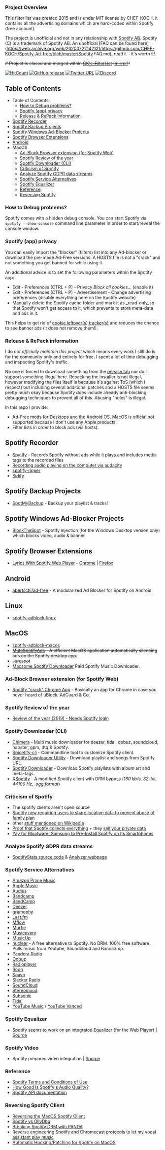 ### Project Overview

This filter list was created 2015 and is under MIT license by CHEF-KOCH, it contains all the advertising domains which are hard-coded within Spotify (free account).

The project is unofficial and not in any relationship with [Spotify AB](https://web.archive.org/web/20200722142121/https://en.wikipedia.org/wiki/Spotify). Spotify (C) is a trademark of Spotify AB. An unofficial [FAQ can be found here](https://web.archive.org/web/20200722142121/https://github.com/CHEF-KOCH/Spotify-Ad-free/blob/master/Spotify FAQ.md), read it - it's worth it!.

~~# Project is closed and merged within [CK's-FilterList](https://web.archive.org/web/20200722142121/https://github.com/CHEF-KOCH/CKs-FilterList) ([mirror](https://web.archive.org/web/20200722142121/https://gitlab.com/CHEF-KOCH/cks-filterlist))!~~

[![HitCount](https://web.archive.org/web/20200722142121im_/https://camo.githubusercontent.com/2f6e28680d10a5638f28ea913b14a2aeb05df5f0/687474703a2f2f686974732e6477796c2e696f2f434845462d4b4f43482f53706f746966792d41642d667265652e737667)](https://web.archive.org/web/20200722142121/http://hits.dwyl.io/CHEF-KOCH/Spotify-Ad-free) [![GitHub release](https://web.archive.org/web/20200722142121im_/https://camo.githubusercontent.com/5f8a6133608119b912963a4528cf56a3603f46fe/68747470733a2f2f696d672e736869656c64732e696f2f6769746875622f72656c656173652f434845462d4b4f43482f53706f746966792d41642d667265652e7376673f6c6162656c3d4c617465737425323052656c65617365267374796c653d706f706f7574)](https://web.archive.org/web/20200722142121/https://github.com/CHEF-KOCH/Spotify-Ad-free/releases/latest) [![Twitter URL](https://web.archive.org/web/20200722142121im_/https://camo.githubusercontent.com/ddf7743d7586e539758b55536870a8f33ff0d408/68747470733a2f2f696d672e736869656c64732e696f2f747769747465722f75726c2f68747470732f747769747465722e636f6d2f666f6c645f6c6566742e7376673f7374796c653d736f6369616c266c6162656c3d466f6c6c6f77253230253430434845462d4b4f4348)](https://web.archive.org/web/20200722142121/https://twitter.com/CKsTechNews) [![Discord](https://web.archive.org/web/20200722142121im_/https://camo.githubusercontent.com/78f82464f21419ab43eeeda11c2bbeec70f364a8/68747470733a2f2f646973636f72646170702e636f6d2f6170692f6775696c64732f3431383235363431353837343837353430322f7769646765742e706e67)](https://web.archive.org/web/20200722142121/https://discord.me/CHEF-KOCH)

## Table of Contents

- Table of Contents
  - [How to Debug problems?](https://web.archive.org/web/20200722142121/https://github.com/CHEF-KOCH/Spotify-Ad-free#how-to-debug-problems)
  - [Spotify (app) privacy](https://web.archive.org/web/20200722142121/https://github.com/CHEF-KOCH/Spotify-Ad-free#spotify-app-privacy)
  - [Release & RePack information](https://web.archive.org/web/20200722142121/https://github.com/CHEF-KOCH/Spotify-Ad-free#release--repack-information)
- [Spotify Recorder](https://web.archive.org/web/20200722142121/https://github.com/CHEF-KOCH/Spotify-Ad-free#spotify-recorder)
- [Spotify Backup Projects](https://web.archive.org/web/20200722142121/https://github.com/CHEF-KOCH/Spotify-Ad-free#spotify-backup-projects)
- [Spotify Windows Ad-Blocker Projects](https://web.archive.org/web/20200722142121/https://github.com/CHEF-KOCH/Spotify-Ad-free#spotify-windows-ad-blocker-projects)
- [Spotify Browser Extensions](https://web.archive.org/web/20200722142121/https://github.com/CHEF-KOCH/Spotify-Ad-free#spotify-browser-extensions)
- [Android](https://web.archive.org/web/20200722142121/https://github.com/CHEF-KOCH/Spotify-Ad-free#android)
- MacOS
  - [Ad-Block Browser extension (for Spotify Web)](https://web.archive.org/web/20200722142121/https://github.com/CHEF-KOCH/Spotify-Ad-free#ad-block-browser-extension-for-spotify-web)
  - [Spotify Review of the year](https://web.archive.org/web/20200722142121/https://github.com/CHEF-KOCH/Spotify-Ad-free#spotify-review-of-the-year)
  - [Spotify Downloader (CLI)](https://web.archive.org/web/20200722142121/https://github.com/CHEF-KOCH/Spotify-Ad-free#spotify-downloader-cli)
  - [Criticism of Spotify](https://web.archive.org/web/20200722142121/https://github.com/CHEF-KOCH/Spotify-Ad-free#criticism-of-spotify)
  - [Analyze Spotify GDPR data streams](https://web.archive.org/web/20200722142121/https://github.com/CHEF-KOCH/Spotify-Ad-free#analyze-spotify-gdpr-data-streams)
  - [Spotify Service Alternatives](https://web.archive.org/web/20200722142121/https://github.com/CHEF-KOCH/Spotify-Ad-free#spotify-service-alternatives)
  - [Spotify Equalizer](https://web.archive.org/web/20200722142121/https://github.com/CHEF-KOCH/Spotify-Ad-free#spotify-equalizer)
  - [Reference](https://web.archive.org/web/20200722142121/https://github.com/CHEF-KOCH/Spotify-Ad-free#reference)
  - [Reversing Spotify](https://web.archive.org/web/20200722142121/https://github.com/CHEF-KOCH/Spotify-Ad-free#reversing-spotify)

### How to Debug problems?

Spotify comes with a hidden debug console. You can start Spotify via `spotify --show-console` command line parameter in order to start/reveal the console window.

### Spotify (app) privacy

You can easily import the "blocker" (filters) list into any Ad-blocker or download the pre-made Ad-Free versions. A HOSTS file is not a "crack" and not something you get banned for while using it.

An additional advice is to set the following parameters within the Spotify app:

- Edit - Preferences (CTRL + P) - Privacy *Block all cookies...* (enable it)
- Edit - Preferences (CTRL + P) - Advertisement - Change advertising preferences (disable everything here on the Spotify website)
- Manually delete the Spotify cache folder and mark it as _read-only_so that Spotify won't get access tp it, which prevents to store meta-data and ads in it.

This helps to get rid of [cookie leftover(s) tracker(s)](https://web.archive.org/web/20200722142121/https://old.reddit.com/r/privacy/comments/eqzg51/what_about_the_privacy_of_my_data_in_spotify/) and reduces the chance to see banner ads (it does not remove them!).

### Release & RePack information

I do *not officially maintain this project* which means every work I still do is for the community only and entirely for free. I spent a lot of time debugging and inspecting Spotify's traffic.

No one is forced to download something from the [release tab](https://web.archive.org/web/20200722142121/https://github.com/CHEF-KOCH/Spotify-Ad-free/releases) nor do I support something illegal here. Repacking the installer is not illegal, however modifying the files itself is because it's against ToS (which I respect) but including several additional patches and a HOSTS file seems pretty much okay because Spotify does include already anti-blocking debugging techniques to prevent all of this. Abusing "holes" is illegal.

In this repo I provide:

- Ad-Free mods for Desktops and the Android OS. MacOS is official not supported because I don't use any Apple products.
- Filter lists in order to block ads (via hosts).

## Spotify Recorder

- [Spytify](https://web.archive.org/web/20200722142121/https://github.com/jwallet/spy-spotify) - Records Spotify without ads while it plays and includes media tags to the recorded files
- [Recording audio playing on the computer via audacity](https://web.archive.org/web/20200722142121/https://manual.audacityteam.org/man/tutorial_recording_audio_playing_on_the_computer.html)
- [spotify-ripper](https://web.archive.org/web/20200722142121/https://github.com/hbashton/spotify-ripper)
- [Sidify](https://web.archive.org/web/20200722142121/https://www.sidify.de/)

## Spotify Backup Projects

- [SpotMyBackup](https://web.archive.org/web/20200722142121/https://github.com/secuvera/SpotMyBackup) - Backup your playlist & tracks!

## Spotify Windows Ad-Blocker Projects

- [BlockTheSpot](https://web.archive.org/web/20200722142121/https://github.com/mrpond/BlockTheSpot/releases) - Spotify injection (for the Windows Desktop version only) which blocks video, audio & banner

## Spotify Browser Extensions

- [Lyrics With Spotify Web Player](https://web.archive.org/web/20200722142121/https://github.com/mantou132/Spotify-Lyrics) - [Chrome](https://web.archive.org/web/20200722142121/https://chrome.google.com/webstore/detail/spotify-lyrics/mkjfooclbdgjdclepjeepbmmjaclipod) | [Firefox](https://web.archive.org/web/20200722142121/https://addons.mozilla.org/en-US/firefox/addon/spotify-lyrics/)

## Android

- [abertschi/ad-free](https://web.archive.org/web/20200722142121/http://adfree.abertschi.ch/) - A modularized Ad Blocker for Spotify on Android.

## Linux

- [spotify-adblock-linux](https://web.archive.org/web/20200722142121/https://github.com/abba23/spotify-adblock-linux/)

## MacOS

- [spotify-adblock-macos](https://web.archive.org/web/20200722142121/https://github.com/AnanthVivekanand/spotify-adblock-macos)
- ~~[MuteSpotifyAds](https://web.archive.org/web/20200722142121/https://github.com/simonmeusel/MuteSpotifyAds) - A efficient MacOS application automatically silencing ads on the Spotify desktop app.~~
- ~~[librespot](https://web.archive.org/web/20200722142121/https://github.com/plietar/librespot)~~
- [Macsome Spotify Downloader](https://web.archive.org/web/20200722142121/https://www.macsome.com/spotify-downloader/) Paid Spotify Music Downloader.

### Ad-Block Browser extension (for Spotify Web)

- [Spotify "crack" Chrome App](https://web.archive.org/web/20200722142121/https://github.com/sooxiaotong/spotify-crack-chrome-app) - Basically an app for Chrome in case you never heard of uBlock, AdGuard & Co.

### Spotify Review of the year

- [Review of the year (2019) - Needs Spotify login](https://web.archive.org/web/20200722142121/https://www.spotify.com/en/wrapped/)

### Spotify Downloader (CLI)

- [Chimera](https://web.archive.org/web/20200722142121/https://notabug.org/Aesir/chimera) - Multi music downloader for deezer, tidal, qobuz, soundcloud, napster, gpm, dtq & Spotify.
- [Spicetify-cli](https://web.archive.org/web/20200722142121/https://github.com/khanhas/spicetify-cli) - Commandline tool to customize Spotify client.
- [Spotify Downloader Utility](https://web.archive.org/web/20200722142121/https://github.com/SwapnilSoni1999/spotify-dl) - Download playlist and songs from Spotify URL.
- [Spotify Downloader](https://web.archive.org/web/20200722142121/https://github.com/ritiek/spotify-downloader) - Download Spotify playlists with album art and meta-tags.
- [XSpotify](https://web.archive.org/web/20200722142121/https://github.com/maxarmin/XSpotify-1) - A modified Spotify client with DRM bypass (*160 kb/s, 32-bit, 44100 Hz, .ogg format*)

### Criticism of Spotify

- The spotify clients aren't open source
- [Spotify now requiring users to share location data to prevent abuse of family plan](https://web.archive.org/web/20200722142121/https://9to5mac.com/2019/09/12/spottily-family-plan-location/)
- other [stuff mentioned on Wikipedia](https://web.archive.org/web/20200722142121/https://en.wikipedia.org/wiki/Criticism_of_Spotify)
- [Proof that Spotify collects everything](https://web.archive.org/web/20200722142121/https://twitter.com/steipete/status/1025024813889478656) + they [sell your private data](https://web.archive.org/web/20200722142121/https://betanews.com/2016/07/22/spotify-sells-user-data-to-advertisers/)
- [Yay for Bloatware: Samsung to Pre-Install Spotify on Its Smartphones](https://web.archive.org/web/20200722142121/https://news.softpedia.com/news/yay-for-bloatware-samsung-to-pre-install-spotify-on-its-smartphones-525250.shtml)

### Analyze Spotify GDPR data streams

- [SpotifyStats source code](https://web.archive.org/web/20200722142121/https://github.com/Maxr1998/SpotifyStats) & [Analyzer webpage](https://web.archive.org/web/20200722142121/https://maxr1998.github.io/SpotifyStats/)

### Spotify Service Alternatives

- [Amazon Prime Music](https://web.archive.org/web/20200722142121/https://www.amazon.com/Amazon-Music/)
- [Apple Music](https://web.archive.org/web/20200722142121/https://www.apple.com/chde/music/)
- [Audius](https://web.archive.org/web/20200722142121/https://audius.co/)
- [Bandcamp](https://web.archive.org/web/20200722142121/https://bandcamp.com/)
- [BandCamp](https://web.archive.org/web/20200722142121/https://bandcamp.com/)
- [Deezer](https://web.archive.org/web/20200722142121/https://www.deezer.com/en/)
- [gramophy](https://web.archive.org/web/20200722142121/https://github.com/ladiesman6969/Gramophy)
- [Last.fm](https://web.archive.org/web/20200722142121/http://www.last.fm/)
- [Mflow](https://web.archive.org/web/20200722142121/http://beta.mflow.com/)
- [Murfie](https://web.archive.org/web/20200722142121/https://www.murfie.com/)
- [Musicovery](https://web.archive.org/web/20200722142121/http://b2b.musicovery.com/)
- [MusicUp](https://web.archive.org/web/20200722142121/https://getmusicup.com/)
- [nuclear](https://web.archive.org/web/20200722142121/https://github.com/nukeop/nuclear) - A free alternative to Spotify. No DRM. 100% free software. Pulls music from Youtube, Soundcloud and Bandcamp.
- [Pandora Radio](https://web.archive.org/web/20200722142121/https://www.pandora.com/)
- [Qobuz](https://web.archive.org/web/20200722142121/https://www.qobuz.com/gb-en/discover)
- [Radioplayer](https://web.archive.org/web/20200722142121/https://www.radioplayer.co.uk/)
- [Roon](https://web.archive.org/web/20200722142121/https://roonlabs.com/)
- [Saavn](https://web.archive.org/web/20200722142121/https://www.jiosaavn.com/)
- [Slacker Radio](https://web.archive.org/web/20200722142121/https://www.livexlive.com/)
- [SoundCloud](https://web.archive.org/web/20200722142121/https://soundcloud.com/)
- [Stereomood](https://web.archive.org/web/20200722142121/https://stereomood.com/)
- [Subsonic](https://web.archive.org/web/20200722142121/http://www.subsonic.org/pages/index.jsp)
- [Tidal](https://web.archive.org/web/20200722142121/https://tidal.com/)
- [YouTube Music](https://web.archive.org/web/20200722142121/https://music.youtube.com/) / [YouTube Vanced](https://web.archive.org/web/20200722142121/https://vanced.app/)

### Spotify Equalizer

- Spotify seems to work on an integrated Equalizer (for the Web Player) | [Source](https://web.archive.org/web/20200722142121/https://twitter.com/wongmjane/status/1226825288119537664?ref_src=twsrc^tfw)

### Spotify Video

- Spotify prepares video integration | [Source](https://web.archive.org/web/20200722142121/https://twitter.com/wongmjane/status/1274452040358346752)

### Reference

- [Spotify Terms and Conditions of Use](https://web.archive.org/web/20200722142121/https://www.spotify.com/us/legal/end-user-agreement/#s9)
- [How Good Is Spotify's Audio Quality?](https://web.archive.org/web/20200722142121/https://www.xaprb.com/blog/spotify-audio-quality/)
- [Spotify API documentation](https://web.archive.org/web/20200722142121/https://developer.spotify.com/documentation/web-api/)

### Reversing Spotify Client

- [Reversing the MacOS Spotify Client](https://web.archive.org/web/20200722142121/https://medium.com/@lerner98/skiptracing-reversing-spotify-app-3a6df367287d)
- [Spotify vs OllyDbg](https://web.archive.org/web/20200722142121/http://www.steike.com/code/spotify-vs-ollydbg/)
- [Breaking Spotify DRM with PANDA](https://web.archive.org/web/20200722142121/http://moyix.blogspot.com/2014/07/breaking-spotify-drm-with-panda.html)
- [Reverse engineering Spotify and Chromecast protocols to let my vocal assistant play music](https://web.archive.org/web/20200722142121/https://developers.caffeina.com/reverse-engineering-spotify-and-chromecast-protocols-to-let-my-vocal-assistant-play-music-ada4767efa2?source=linkShare-7c6a9af31a39-1517909746)
- [Automatic Hooking/Patching for Spotify on MacOS](https://web.archive.org/web/20200722142121/https://medium.com/swlh/skiptracing-automated-hook-resolution-74eda756533d)